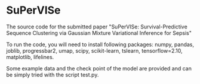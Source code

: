 # SuPerVISe
The source code for the submitted paper "SuPerVISe: Survival-Predictive Sequence Clustering via Gaussian Mixture Variational Inference for Sepsis"

To run the code, you will need to install following packages: numpy, pandas, joblib, progressbar2, umap, scipy, scikit-learn, tslearn, tensorflow=2.10, matplotlib, lifelines.

Some example data and the check point of the model are provided and can be simply tried with the script test.py. 